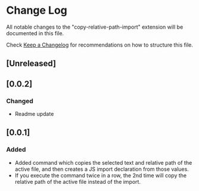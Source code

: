 # Change Log

All notable changes to the "copy-relative-path-import" extension will be documented in this file.

Check [Keep a Changelog](http://keepachangelog.com/) for recommendations on how to structure this file.

## [Unreleased]

## [0.0.2]

### Changed

- Readme update

## [0.0.1]

### Added

- Added command which copies the selected text and relative path of the active file, and then creates a JS import declaration from those values.
- If you execute the command twice in a row, the 2nd time will copy the relative path of the active file instead of the import.